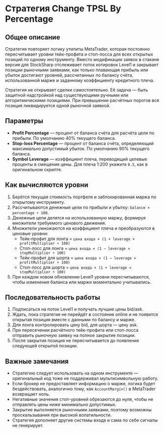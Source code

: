 # Стратегия Change TPSL By Percentage

## Общее описание
Стратегия повторяет логику утилиты MetaTrader, которая постоянно пересчитывает уровни тейк-профита и стоп-лосса для всех открытых позиций по одному инструменту. Вместо модификации заявок в стакане версия для StockSharp отслеживает поток котировок Level1 и закрывает позиции рыночными заявками, как только плавающая прибыль или убыток достигают уровней, рассчитанных по балансу счёта, использованной марже и заданному коэффициенту кредитного плеча.

Стратегия не открывает сделки самостоятельно. Её задача — быть защитной надстройкой над существующими ручными или алгоритмическими позициями. При превышении расчётных порогов вся позиция ликвидируется одной рыночной заявкой.

## Параметры
- **Profit Percentage** — процент от баланса счёта для расчёта цели по прибыли. По умолчанию 40% текущего баланса.
- **Stop-loss Percentage** — процент от баланса счёта, определяющий максимально допустимый убыток. По умолчанию 90% текущего баланса.
- **Symbol Leverage** — коэффициент плеча, переводящий целевые проценты в смещение цены. Для плеча 1:200 укажите `0.5`, как в оригинальном скрипте.

## Как вычисляются уровни
1. Берётся текущая стоимость портфеля и заблокированная маржа по открытому инструменту.
2. Рассчитываются денежные цели по прибыли и убытку: `balance × percentage ÷ 100`.
3. Денежные цели делятся на использованную маржу, формируя множители требуемого ценового движения.
4. Множители умножаются на коэффициент плеча и преобразуются в ценовые уровни:
   - Тейк-профит для лонга = `цена входа × (1 + leverage × profitMultiplier ÷ 100)`
   - Стоп-лосс для лонга = `цена входа × (1 − leverage × stopMultiplier ÷ 100)`
   - Тейк-профит для шорта = `цена входа × (1 − leverage × profitMultiplier ÷ 100)`
   - Стоп-лосс для шорта = `цена входа × (1 + leverage × stopMultiplier ÷ 100)`
5. При каждом новом обновлении Level1 уровни пересчитываются, чтобы изменения баланса или маржи моментально учитывались.

## Последовательность работы
1. Подписаться на поток Level1 и получать лучшие цены bid/ask.
2. Ждать, пока стратегия не перейдёт в состояние online и не появится открытая позиция вместе с данными по балансу и марже.
3. Для лонга контролировать цену bid, для шорта — цену ask.
4. При пересечении расчётного тейк-профита или стоп-лосса отправить рыночную заявку на полное закрытие позиции.
5. После закрытия позиция не пересчитывается до появления следующей открытой позиции.

## Важные замечания
- Стратегию следует использовать на одном инструменте — оригинальный код тоже не поддерживал мультисимвольную работу.
- Если брокер не предоставляет информацию о марже, логика будет бездействовать, аналогично тому, как `AccountMargin()` в MetaTrader возвращает ноль.
- Негативные значения стоп-уровней обрезаются до нуля, чтобы не отправлять цены ниже минимально допустимых.
- Закрытие выполняется рыночными заявками, поэтому возможны проскальзывания при высокой волатильности.
- Стратегия дополняет другие системы входа и сама по себе сигналы не генерирует.
